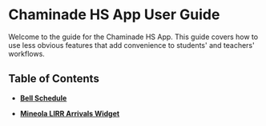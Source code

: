 # Chaminade HS App User Guide

Welcome to the guide for the Chaminade HS App. This guide covers how to use less obvious features that add convenience to students' and teachers' workflows. 

## Table of Contents

* [**Bell Schedule**](bells/overview.md) 

* [**Mineola LIRR Arrivals Widget**](lirr/overview.md) 
